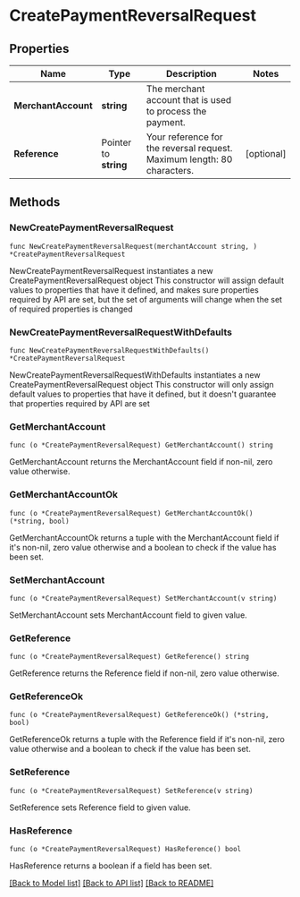 # CreatePaymentReversalRequest

## Properties

Name | Type | Description | Notes
------------ | ------------- | ------------- | -------------
**MerchantAccount** | **string** | The merchant account that is used to process the payment. | 
**Reference** | Pointer to **string** | Your reference for the reversal request. Maximum length: 80 characters. | [optional] 

## Methods

### NewCreatePaymentReversalRequest

`func NewCreatePaymentReversalRequest(merchantAccount string, ) *CreatePaymentReversalRequest`

NewCreatePaymentReversalRequest instantiates a new CreatePaymentReversalRequest object
This constructor will assign default values to properties that have it defined,
and makes sure properties required by API are set, but the set of arguments
will change when the set of required properties is changed

### NewCreatePaymentReversalRequestWithDefaults

`func NewCreatePaymentReversalRequestWithDefaults() *CreatePaymentReversalRequest`

NewCreatePaymentReversalRequestWithDefaults instantiates a new CreatePaymentReversalRequest object
This constructor will only assign default values to properties that have it defined,
but it doesn't guarantee that properties required by API are set

### GetMerchantAccount

`func (o *CreatePaymentReversalRequest) GetMerchantAccount() string`

GetMerchantAccount returns the MerchantAccount field if non-nil, zero value otherwise.

### GetMerchantAccountOk

`func (o *CreatePaymentReversalRequest) GetMerchantAccountOk() (*string, bool)`

GetMerchantAccountOk returns a tuple with the MerchantAccount field if it's non-nil, zero value otherwise
and a boolean to check if the value has been set.

### SetMerchantAccount

`func (o *CreatePaymentReversalRequest) SetMerchantAccount(v string)`

SetMerchantAccount sets MerchantAccount field to given value.


### GetReference

`func (o *CreatePaymentReversalRequest) GetReference() string`

GetReference returns the Reference field if non-nil, zero value otherwise.

### GetReferenceOk

`func (o *CreatePaymentReversalRequest) GetReferenceOk() (*string, bool)`

GetReferenceOk returns a tuple with the Reference field if it's non-nil, zero value otherwise
and a boolean to check if the value has been set.

### SetReference

`func (o *CreatePaymentReversalRequest) SetReference(v string)`

SetReference sets Reference field to given value.

### HasReference

`func (o *CreatePaymentReversalRequest) HasReference() bool`

HasReference returns a boolean if a field has been set.


[[Back to Model list]](../README.md#documentation-for-models) [[Back to API list]](../README.md#documentation-for-api-endpoints) [[Back to README]](../README.md)


